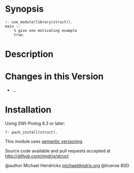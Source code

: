 # Synopsis

    :- use_module(library(struct)).
    main :-
        % give one motivating example
        true.

# Description

# Changes in this Version

  * ...

# Installation

Using SWI-Prolog 6.3 or later:

    ?- pack_install(struct).

This module uses [semantic versioning](http://semver.org/).

Source code available and pull requests accepted at
http://github.com/mndrix/struct

@author Michael Hendricks <michael@ndrix.org>
@license BSD

